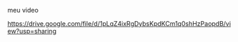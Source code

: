meu video 

<a>https://drive.google.com/file/d/1pLqZ4ixRgDybsKpdKCm1q0shHzPaopdB/view?usp=sharing</a>
